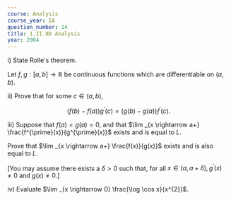 ```yaml
---
course: Analysis
course_year: IA
question_number: 14
title: 1.II.9D Analysis
year: 2004
---
```



i) State Rolle's theorem.

Let $f, g:[a, b] \rightarrow \mathbb{R}$ be continuous functions which are differentiable on $(a, b)$.

ii) Prove that for some $c \in(a, b)$,

$$(f(b)-f(a)) g^{\prime}(c)=(g(b)-g(a)) f^{\prime}(c) .$$

iii) Suppose that $f(a)=g(a)=0$, and that $\lim _{x \rightarrow a+} \frac{f^{\prime}(x)}{g^{\prime}(x)}$ exists and is equal to $L$.

Prove that $\lim _{x \rightarrow a+} \frac{f(x)}{g(x)}$ exists and is also equal to $L$.

[You may assume there exists a $\delta>0$ such that, for all $x \in(a, a+\delta), g^{\prime}(x) \neq 0$ and $g(x) \neq 0 .]$

iv) Evaluate $\lim _{x \rightarrow 0} \frac{\log \cos x}{x^{2}}$.